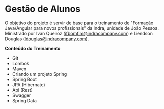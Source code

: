 **Gestão de Alunos**
===================================================================================
O objetivo do projeto é servir de base para o treinamento de "Formação Java/Angular para novos profissionais" da Indra, unidade de João Pessoa.
Ministrado por Ivan Queiroz (ifbomfim@indracompany.com) e Liendson Douglas (ldouglas@indracompany.com).

**Conteúdo do Treinamento**

- Git
- Lombok
- Maven
- Criando um projeto Spring
- Spring Boot
- JPA (Hibernate)
- Api (Rest)
- Swagger
- Spring Data 
